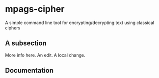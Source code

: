 # mpags-cipher
A simple command line tool for encrypting/decrypting text using classical ciphers

## A subsection
More info here. An edit. A local change.

## Documentation
